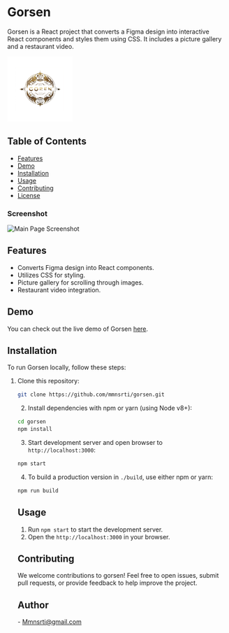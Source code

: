 # Gorsen

Gorsen is a React project that converts a Figma design into interactive React components and styles them using CSS. It includes a picture gallery and a restaurant video.

<img src="/public/gorsen.png" alt="Logo" width="150" height="auto">



## Table of Contents

- [Features](#features)
- [Demo](#demo)
- [Installation](#installation)
- [Usage](#usage)
- [Contributing](#contributing)
- [License](#license)
### Screenshot
![Main Page Screenshot](/public/screenshot/mainpage.png)

## Features

- Converts Figma design into React components.
- Utilizes CSS for styling.
- Picture gallery for scrolling through images.
- Restaurant video integration.

## Demo

You can check out the live demo of Gorsen [here](https://gorsen.netlify.app/).

## Installation

To run Gorsen locally, follow these steps:

1. Clone this repository:

   ```bash
   git clone https://github.com/mmnsrti/gorsen.git
   ```
   2. Install dependencies with npm or yarn (using Node v8+):
   ```bash
   cd gorsen
   npm install
   ```
   3. Start development server and open browser to `http://localhost:3000`:
   ```bash
   npm start
   ```
   4. To build a production version in `./build`, use either npm or yarn:
   ```bash
   npm run build
   ```
   ## Usage
   1. Run `npm start` to start the development server.
   2. Open the `http://localhost:3000` in your browser.
   ## Contributing
   We welcome contributions to gorsen! Feel free to open issues, submit pull requests, or provide feedback to help improve the project.

   ## Author
   <NAME> - <Mmnsrti@gmail.com><br />


